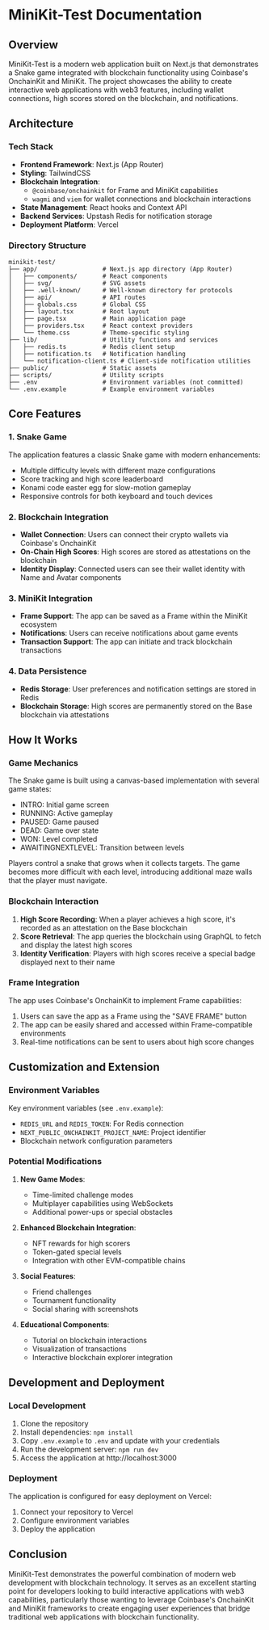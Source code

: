 # MiniKit-Test Documentation

## Overview

MiniKit-Test is a modern web application built on Next.js that demonstrates a Snake game integrated with blockchain functionality using Coinbase's OnchainKit and MiniKit. The project showcases the ability to create interactive web applications with web3 features, including wallet connections, high scores stored on the blockchain, and notifications.

## Architecture

### Tech Stack

- **Frontend Framework**: Next.js (App Router)
- **Styling**: TailwindCSS
- **Blockchain Integration**: 
  - `@coinbase/onchainkit` for Frame and MiniKit capabilities
  - `wagmi` and `viem` for wallet connections and blockchain interactions
- **State Management**: React hooks and Context API
- **Backend Services**: Upstash Redis for notification storage
- **Deployment Platform**: Vercel

### Directory Structure

```
minikit-test/
├── app/                  # Next.js app directory (App Router)
│   ├── components/       # React components
│   ├── svg/              # SVG assets
│   ├── .well-known/      # Well-known directory for protocols
│   ├── api/              # API routes
│   ├── globals.css       # Global CSS
│   ├── layout.tsx        # Root layout
│   ├── page.tsx          # Main application page
│   ├── providers.tsx     # React context providers
│   └── theme.css         # Theme-specific styling
├── lib/                  # Utility functions and services
│   ├── redis.ts          # Redis client setup
│   ├── notification.ts   # Notification handling
│   └── notification-client.ts # Client-side notification utilities
├── public/               # Static assets
├── scripts/              # Utility scripts
├── .env                  # Environment variables (not committed)
└── .env.example          # Example environment variables
```

## Core Features

### 1. Snake Game

The application features a classic Snake game with modern enhancements:

- Multiple difficulty levels with different maze configurations
- Score tracking and high score leaderboard
- Konami code easter egg for slow-motion gameplay
- Responsive controls for both keyboard and touch devices

### 2. Blockchain Integration

- **Wallet Connection**: Users can connect their crypto wallets via Coinbase's OnchainKit
- **On-Chain High Scores**: High scores are stored as attestations on the blockchain
- **Identity Display**: Connected users can see their wallet identity with Name and Avatar components

### 3. MiniKit Integration

- **Frame Support**: The app can be saved as a Frame within the MiniKit ecosystem
- **Notifications**: Users can receive notifications about game events
- **Transaction Support**: The app can initiate and track blockchain transactions

### 4. Data Persistence

- **Redis Storage**: User preferences and notification settings are stored in Redis
- **Blockchain Storage**: High scores are permanently stored on the Base blockchain via attestations

## How It Works

### Game Mechanics

The Snake game is built using a canvas-based implementation with several game states:
- INTRO: Initial game screen
- RUNNING: Active gameplay
- PAUSED: Game paused
- DEAD: Game over state
- WON: Level completed
- AWAITINGNEXTLEVEL: Transition between levels

Players control a snake that grows when it collects targets. The game becomes more difficult with each level, introducing additional maze walls that the player must navigate.

### Blockchain Interaction

1. **High Score Recording**: When a player achieves a high score, it's recorded as an attestation on the Base blockchain
2. **Score Retrieval**: The app queries the blockchain using GraphQL to fetch and display the latest high scores
3. **Identity Verification**: Players with high scores receive a special badge displayed next to their name

### Frame Integration

The app uses Coinbase's OnchainKit to implement Frame capabilities:
1. Users can save the app as a Frame using the "SAVE FRAME" button
2. The app can be easily shared and accessed within Frame-compatible environments
3. Real-time notifications can be sent to users about high score changes

## Customization and Extension

### Environment Variables

Key environment variables (see `.env.example`):
- `REDIS_URL` and `REDIS_TOKEN`: For Redis connection
- `NEXT_PUBLIC_ONCHAINKIT_PROJECT_NAME`: Project identifier
- Blockchain network configuration parameters

### Potential Modifications

1. **New Game Modes**:
   - Time-limited challenge modes
   - Multiplayer capabilities using WebSockets
   - Additional power-ups or special obstacles

2. **Enhanced Blockchain Integration**:
   - NFT rewards for high scorers
   - Token-gated special levels
   - Integration with other EVM-compatible chains

3. **Social Features**:
   - Friend challenges
   - Tournament functionality
   - Social sharing with screenshots

4. **Educational Components**:
   - Tutorial on blockchain interactions
   - Visualization of transactions
   - Interactive blockchain explorer integration

## Development and Deployment

### Local Development

1. Clone the repository
2. Install dependencies: `npm install`
3. Copy `.env.example` to `.env` and update with your credentials
4. Run the development server: `npm run dev`
5. Access the application at http://localhost:3000

### Deployment

The application is configured for easy deployment on Vercel:
1. Connect your repository to Vercel
2. Configure environment variables
3. Deploy the application

## Conclusion

MiniKit-Test demonstrates the powerful combination of modern web development with blockchain technology. It serves as an excellent starting point for developers looking to build interactive applications with web3 capabilities, particularly those wanting to leverage Coinbase's OnchainKit and MiniKit frameworks to create engaging user experiences that bridge traditional web applications with blockchain functionality.
